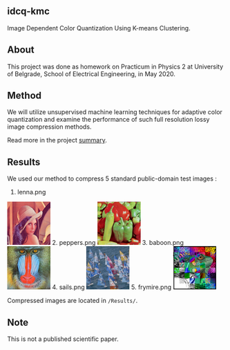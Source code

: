 ## idcq-kmc
Image Dependent Color Quantization Using K-means Clustering.

## About

This project was done as homework on Practicum in Physics 2 at University of Belgrade, School of Electrical Engineering, in May 2020.

## Method

We will utilize unsupervised machine learning techniques for adaptive color quantization and examine the performance of such full resolution lossy image compression methods.

Read more in the project [summary](https://drive.google.com/file/d/10HmKWdT0Rqf9weD4oQbJrcM41fCmyjgk/view?usp=sharing).

## Results

We used our method to compress 5 standard public-domain test images :
1. lenna.png
<img src="Results/1/image.png" width="100">
2. peppers.png
<img src="Results/2/image.png" width="100">
3. baboon.png
<img src="Results/3/image.png" width="100">
4. sails.png
<img src="Results/4/image.png" width="100">
5. frymire.png
<img src="Results/5/image.png" width="100">

Compressed images are located in `/Results/`.

## Note
This is not a published scientific paper.